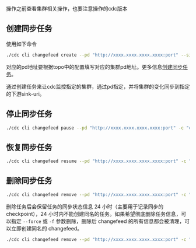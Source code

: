 操作之前查看集群相关操作，也要注意操作的cdc版本

## 创建同步任务

使用如下命令

```bash
./cdc cli changefeed create --pd "http://xxxx.xxxx.xxxx.xxxx:port" --sink-uri="blackhole://"  -c "changefeed-test-1"
```

对应的pd地址要根据topo中的配置填写对应的集群pd地址。更多信息[创建同步任务](https://docs.pingcap.com/zh/tidb/stable/manage-ticdc#%E5%88%9B%E5%BB%BA%E5%90%8C%E6%AD%A5%E4%BB%BB%E5%8A%A1)。

通过创建任务来让cdc监控指定的集群，通过pd指定，并将集群的变化同步到指定的下游sink-uri。

## 停止同步任务

```bash
./cdc cli changefeed pause --pd "http://xxxx.xxxx.xxxx.xxxx:port" -c "changefeed-test-1"
```

## 恢复同步任务

```bash
./cdc cli changefeed resume --pd "http://xxxx.xxxx.xxxx.xxxx:port" -c "changefeed-test-1"
```

## 删除同步任务

```bash
./cdc cli changefeed remove --pd "http://xxxx.xxxx.xxxx.xxxx:port" -c "changefeed-test-1"
```

删除任务后会保留任务的同步状态信息 24 小时（主要用于记录同步的 checkpoint），24 小时内不能创建同名的任务。如果希望彻底删除任务信息，可以指定 `--force` 或 `-f` 参数删除，删除后 changefeed 的所有信息都会被清理，可以立即创建同名的 changefeed。

```bash
./cdc cli changefeed remove --pd "http://xxxx.xxxx.xxxx.xxxx:port" -c "changefeed-test-1" --force
```

